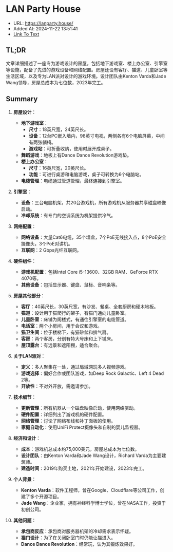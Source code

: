 # LAN Party House
- URL: https://lanparty.house/
- Added At: 2024-11-22 13:51:41
- [Link To Text](2024-11-22-lan-party-house_raw.md)

## TL;DR
文章详细描述了一座专为游戏设计的房屋，包括地下游戏室、楼上办公室、引擎室等设施，配备了先进的游戏设备和网络配置。房屋还设有客厅、猫道、儿童卧室等生活区域，以及专为LAN派对设计的游戏环境。设计团队由Kenton Varda和Jade Wang领导，房屋总成本为七位数，2023年完工。

## Summary
1. **房屋设计**：
   - **地下游戏室**：
     - **尺寸**：18英尺宽，24英尺长。
     - **设备**：12台PC嵌入墙内，98英寸电视，两侧各有6个电脑屏幕，中间有两张躺椅。
     - **游戏站**：可折叠收纳，使用时展开成桌子。
   - **舞蹈游戏**：地板上有Dance Dance Revolution游戏垫。
   - **楼上办公室**：
     - **尺寸**：16英尺宽，20英尺长。
     - **功能**：可进行桌游和电脑游戏，桌子可转换为6个电脑站。
   - **电缆管理**：电缆通过管道管理，最终连接到引擎室。

2. **引擎室**：
   - **设备**：三台电脑机架，共20台游戏机，所有游戏机从服务器共享磁盘映像启动。
   - **冷却系统**：有专门的空调系统为机架提供冷气。

3. **网络配置**：
   - **网络设备**：大量Cat6电缆，35个墙盒，7个PoE无线接入点，8个PoE安全摄像头，3个PoE对讲机。
   - **互联网**：2 Gbps光纤互联网。

4. **硬件组件**：
   - **游戏机配置**：包括Intel Core i5-13600、32GB RAM、GeForce RTX 4070等。
   - **其他设备**：包括显示器、键盘、鼠标、音响条等。

5. **房屋其他部分**：
   - **客厅**：40英尺长，30英尺宽，有沙发、餐桌、全套厨房和硬木地板。
   - **猫道**：设计用于猫爬行的架子，有猫门通向儿童卧室。
   - **儿童卧室**：床铺为阁楼式，有通往引擎室的电缆管道。
   - **电话室**：两个小房间，用于会议和游戏。
   - **猫卫生间**：位于楼梯下，有猫砂盆和排气扇。
   - **客房**：两个客房，分别有特大号床和上下铺床。
   - **屋顶露台**：有远景和遮阳棚，适合聚会。

6. **关于LAN派对**：
   - **定义**：多人聚集在一处，通过局域网玩多人视频游戏。
   - **游戏选择**：偏好合作或团队游戏，如Deep Rock Galactic、Left 4 Dead 2等。
   - **开放性**：不对外开放，需邀请参加。

7. **技术细节**：
   - **更新管理**：所有机器从一个磁盘映像启动，使用网络驱动。
   - **硬件配置**：详细列出了游戏机的硬件配置。
   - **网络管理**：讨论了网络布线和补丁面板的使用。
   - **家庭自动化**：使用UniFi Protect摄像头和自制的婴儿监视器。

8. **经济和设计**：
   - **成本**：游戏机总成本约75,000美元，房屋总成本为七位数。
   - **设计团队**：由Kenton Varda和Jade Wang设计，Richard Varda为主要建筑师。
   - **建造时间**：2019年购买土地，2021年开始建设，2023年完工。

9. **个人背景**：
   - **Kenton Varda**：软件工程师，曾在Google、Cloudflare等公司工作，创建了多个开源项目。
   - **Jade Wang**：企业家，拥有神经科学博士学位，曾在NASA工作，投资于初创公司。

10. **其他问题**：
    - **承包商反应**：承包商对服务器机架的冷却需求表示怀疑。
    - **猫门设计**：为了在关闭卧室门时仍能让猫进入。
    - **Dance Dance Revolution**：经常玩，认为其锻炼效果好。
